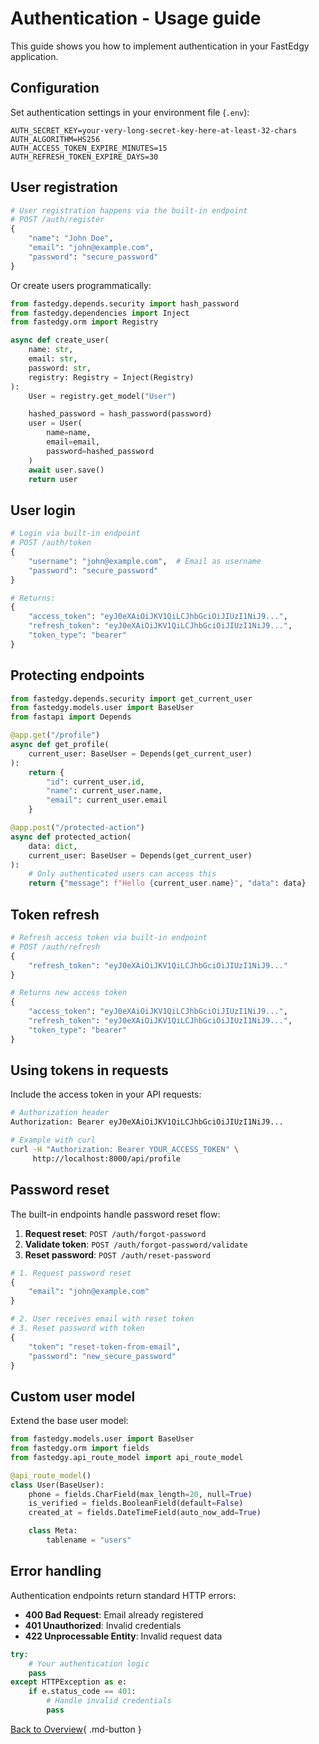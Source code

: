 # Authentication - Usage guide

This guide shows you how to implement authentication in your FastEdgy application.

## Configuration

Set authentication settings in your environment file (`.env`):

```env
AUTH_SECRET_KEY=your-very-long-secret-key-here-at-least-32-chars
AUTH_ALGORITHM=HS256
AUTH_ACCESS_TOKEN_EXPIRE_MINUTES=15
AUTH_REFRESH_TOKEN_EXPIRE_DAYS=30
```

## User registration

```python
# User registration happens via the built-in endpoint
# POST /auth/register
{
    "name": "John Doe",
    "email": "john@example.com",
    "password": "secure_password"
}
```

Or create users programmatically:

```python
from fastedgy.depends.security import hash_password
from fastedgy.dependencies import Inject
from fastedgy.orm import Registry

async def create_user(
    name: str,
    email: str,
    password: str,
    registry: Registry = Inject(Registry)
):
    User = registry.get_model("User")

    hashed_password = hash_password(password)
    user = User(
        name=name,
        email=email,
        password=hashed_password
    )
    await user.save()
    return user
```

## User login

```python
# Login via built-in endpoint
# POST /auth/token
{
    "username": "john@example.com",  # Email as username
    "password": "secure_password"
}

# Returns:
{
    "access_token": "eyJ0eXAiOiJKV1QiLCJhbGciOiJIUzI1NiJ9...",
    "refresh_token": "eyJ0eXAiOiJKV1QiLCJhbGciOiJIUzI1NiJ9...",
    "token_type": "bearer"
}
```

## Protecting endpoints

```python
from fastedgy.depends.security import get_current_user
from fastedgy.models.user import BaseUser
from fastapi import Depends

@app.get("/profile")
async def get_profile(
    current_user: BaseUser = Depends(get_current_user)
):
    return {
        "id": current_user.id,
        "name": current_user.name,
        "email": current_user.email
    }

@app.post("/protected-action")
async def protected_action(
    data: dict,
    current_user: BaseUser = Depends(get_current_user)
):
    # Only authenticated users can access this
    return {"message": f"Hello {current_user.name}", "data": data}
```

## Token refresh

```python
# Refresh access token via built-in endpoint
# POST /auth/refresh
{
    "refresh_token": "eyJ0eXAiOiJKV1QiLCJhbGciOiJIUzI1NiJ9..."
}

# Returns new access token
{
    "access_token": "eyJ0eXAiOiJKV1QiLCJhbGciOiJIUzI1NiJ9...",
    "refresh_token": "eyJ0eXAiOiJKV1QiLCJhbGciOiJIUzI1NiJ9...",
    "token_type": "bearer"
}
```

## Using tokens in requests

Include the access token in your API requests:

```bash
# Authorization header
Authorization: Bearer eyJ0eXAiOiJKV1QiLCJhbGciOiJIUzI1NiJ9...

# Example with curl
curl -H "Authorization: Bearer YOUR_ACCESS_TOKEN" \
     http://localhost:8000/api/profile
```

## Password reset

The built-in endpoints handle password reset flow:

1. **Request reset**: `POST /auth/forgot-password`
2. **Validate token**: `POST /auth/forgot-password/validate`
3. **Reset password**: `POST /auth/reset-password`

```python
# 1. Request password reset
{
    "email": "john@example.com"
}

# 2. User receives email with reset token
# 3. Reset password with token
{
    "token": "reset-token-from-email",
    "password": "new_secure_password"
}
```

## Custom user model

Extend the base user model:

```python
from fastedgy.models.user import BaseUser
from fastedgy.orm import fields
from fastedgy.api_route_model import api_route_model

@api_route_model()
class User(BaseUser):
    phone = fields.CharField(max_length=20, null=True)
    is_verified = fields.BooleanField(default=False)
    created_at = fields.DateTimeField(auto_now_add=True)

    class Meta:
        tablename = "users"
```

## Error handling

Authentication endpoints return standard HTTP errors:

- **400 Bad Request**: Email already registered
- **401 Unauthorized**: Invalid credentials
- **422 Unprocessable Entity**: Invalid request data

```python
try:
    # Your authentication logic
    pass
except HTTPException as e:
    if e.status_code == 401:
        # Handle invalid credentials
        pass
```

[Back to Overview](overview.md){ .md-button }
